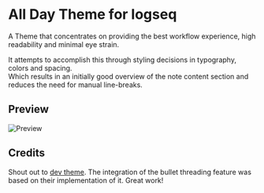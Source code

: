 # All Day Theme for logseq

A Theme that concentrates on providing the best workflow experience, high readability and minimal eye strain.

It attempts to accomplish this through styling decisions in typography, colors and spacing.<br /> 
Which results in an initially good overview of the note content section and reduces the need for manual line-breaks.

## Preview

![Preview](https://raw.githubusercontent.com/tobealive/logseq-allday-theme/main/preview.png)


## Credits
Shout out to [dev theme](https://github.com/pengx17/logseq-dev-theme). The integration of the bullet threading feature was based on their implementation of it. Great work!
